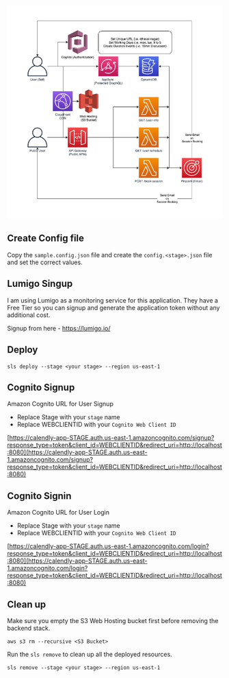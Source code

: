 ![image info](./assets/diagram.png)

## Create Config file

Copy the `sample.config.json` file and create the `config.<stage>.json` file and set the correct values.

## Lumigo Singup

I am using Lumigo as a monitoring service for this application. They have a Free Tier so you can signup and generate the application token without any additional cost. 

Signup from here - https://lumigo.io/

## Deploy

```
sls deploy --stage <your stage> --region us-east-1
```

## Cognito Signup

Amazon Cognito URL for User Signup
- Replace Stage with your `stage` name
- Replace WEBCLIENTID with your `Cognito Web Client ID`

[https://calendly-app-STAGE.auth.us-east-1.amazoncognito.com/signup?response_type=token&client_id=WEBCLIENTID&redirect_uri=http://localhost:8080](https://calendly-app-STAGE.auth.us-east-1.amazoncognito.com/signup?response_type=token&client_id=WEBCLIENTID&redirect_uri=http://localhost:8080)

## Cognito Signin 

Amazon Cognito URL for User Login
- Replace Stage with your `stage` name
- Replace WEBCLIENTID with your `Cognito Web Client ID`

[https://calendly-app-STAGE.auth.us-east-1.amazoncognito.com/login?response_type=token&client_id=WEBCLIENTID&redirect_uri=http://localhost:8080](https://calendly-app-STAGE.auth.us-east-1.amazoncognito.com/login?response_type=token&client_id=WEBCLIENTID&redirect_uri=http://localhost:8080)

## Clean up

Make sure you empty the S3 Web Hosting bucket first before removing the backend stack.

```
aws s3 rm --recursive <S3 Bucket>
```

Run the `sls remove` to clean up all the deployed resources. 

```
sls remove --stage <your stage> --region us-east-1
```